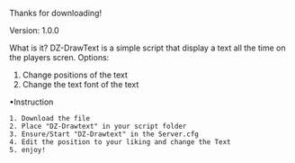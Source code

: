 Thanks for downloading!

Version: 1.0.0

What is it? DZ-DrawText is a simple script that display a text all the time on the players scren. 
Options:
1. Change positions of the text
2. Change the text font of the text


•Instruction 
```
1. Download the file
2. Place "DZ-Drawtext" in your script folder
3. Ensure/Start "DZ-Drawtext" in the Server.cfg
4. Edit the position to your liking and change the Text
5. enjoy!
```